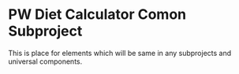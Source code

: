 # PW Diet Calculator Comon Subproject

This is place for elements which will be same in any subprojects and universal components.
